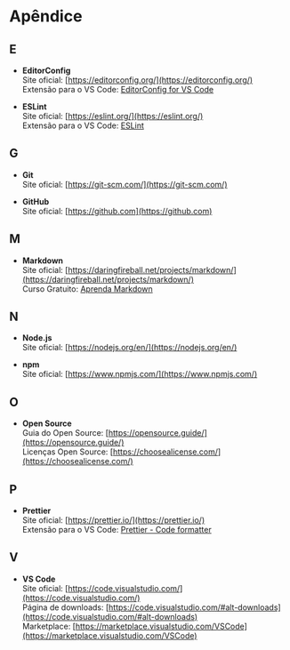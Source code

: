 # Apêndice

## E

- **EditorConfig**  
  Site oficial: [https://editorconfig.org/](https://editorconfig.org/)  
  Extensão para o VS Code: [EditorConfig for VS Code](https://marketplace.visualstudio.com/items?itemName=EditorConfig.EditorConfig)

- **ESLint**  
  Site oficial: [https://eslint.org/](https://eslint.org/)  
  Extensão para o VS Code: [ESLint](https://marketplace.visualstudio.com/items?itemName=dbaeumer.vscode-eslint)

## G

- **Git**  
  Site oficial: [https://git-scm.com/](https://git-scm.com/)

- **GitHub**  
  Site oficial: [https://github.com](https://github.com)

## M

- **Markdown**  
  Site oficial: [https://daringfireball.net/projects/markdown/](https://daringfireball.net/projects/markdown/)  
  Curso Gratuito: [Aprenda Markdown](https://www.udemy.com/aprenda-markdown/)

## N

- **Node.js**  
  Site oficial: [https://nodejs.org/en/](https://nodejs.org/en/)

- **npm**  
  Site oficial: [https://www.npmjs.com/](https://www.npmjs.com/)

## O

- **Open Source**  
  Guia do Open Source: [https://opensource.guide/](https://opensource.guide/)  
  Licenças Open Source: [https://choosealicense.com/](https://choosealicense.com/)

## P

- **Prettier**  
  Site oficial: [https://prettier.io/](https://prettier.io/)  
  Extensão para o VS Code: [Prettier - Code formatter](https://marketplace.visualstudio.com/items?itemName=esbenp.prettier-vscode)

## V

- **VS Code**  
  Site oficial: [https://code.visualstudio.com/](https://code.visualstudio.com/)  
  Página de downloads: [https://code.visualstudio.com/#alt-downloads](https://code.visualstudio.com/#alt-downloads)  
  Marketplace: [https://marketplace.visualstudio.com/VSCode](https://marketplace.visualstudio.com/VSCode)

